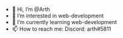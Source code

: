 - 👋 Hi, I’m @Arth
- 👀 I’m interested in web-development
- 🧠 I’m currently learning web-development
- 📫 How to reach me:
Discord: arth#5811
<!---
urArth/urArth is a ✨ special ✨ repository because its `README.md` (this file) appears on your GitHub profile.
You can click the Preview link to take a look at your changes.
--->
